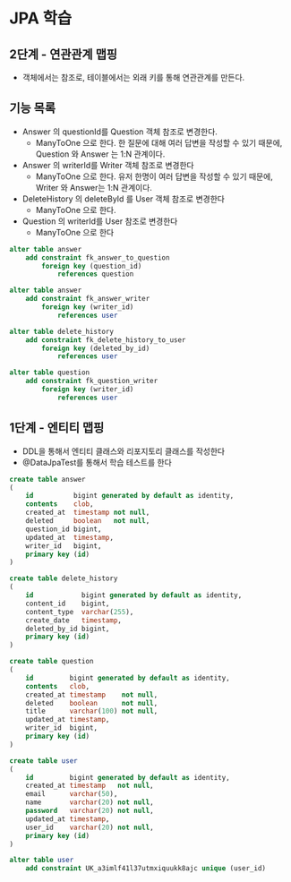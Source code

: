 # JPA 학습

## 2단계 - 연관관계 맵핑

- 객체에서는 참조로, 테이블에서는 외래 키를 통해 연관관계를 만든다.

## 기능 목록

- Answer 의 questionId를 Question 객체 참조로 변경한다.
    - ManyToOne 으로 한다. 한 질문에 대해 여러 답변을 작성할 수 있기 때문에, Question 와 Answer 는 1:N 관계이다.
- Answer 의 writerId를 Writer 객체 참조로 변경한다
    - ManyToOne 으로 한다. 유저 한명이 여러 답변을 작성할 수 있기 때문에, Writer 와 Answer는 1:N 관계이다.
- DeleteHistory 의 deleteById 를 User 객체 참조로 변경한다
    - ManyToOne 으로 한다.
- Question 의 writerId를 User 참조로 변경한다
    - ManyToOne 으로 한다

```sql
alter table answer
    add constraint fk_answer_to_question
        foreign key (question_id)
            references question

alter table answer
    add constraint fk_answer_writer
        foreign key (writer_id)
            references user

alter table delete_history
    add constraint fk_delete_history_to_user
        foreign key (deleted_by_id)
            references user

alter table question
    add constraint fk_question_writer
        foreign key (writer_id)
            references user
```

## 1단계 - 엔티티 맵핑

- DDL을 통해서 엔티티 클래스와 리포지토리 클래스를 작성한다
- @DataJpaTest를 통해서 학습 테스트를 한다

```sql
create table answer
(
    id          bigint generated by default as identity,
    contents    clob,
    created_at  timestamp not null,
    deleted     boolean   not null,
    question_id bigint,
    updated_at  timestamp,
    writer_id   bigint,
    primary key (id)
)

create table delete_history
(
    id            bigint generated by default as identity,
    content_id    bigint,
    content_type  varchar(255),
    create_date   timestamp,
    deleted_by_id bigint,
    primary key (id)
)

create table question
(
    id         bigint generated by default as identity,
    contents   clob,
    created_at timestamp    not null,
    deleted    boolean      not null,
    title      varchar(100) not null,
    updated_at timestamp,
    writer_id  bigint,
    primary key (id)
)

create table user
(
    id         bigint generated by default as identity,
    created_at timestamp   not null,
    email      varchar(50),
    name       varchar(20) not null,
    password   varchar(20) not null,
    updated_at timestamp,
    user_id    varchar(20) not null,
    primary key (id)
)

alter table user
    add constraint UK_a3imlf41l37utmxiquukk8ajc unique (user_id)
```
